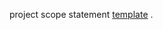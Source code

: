 project scope statement [template](https://docs.google.com/document/d/1zdXg5ZTThSM64XAzSeM59xNpiNGFBrSZ7tBnYwhb128/edit?tab=t.0#heading=h.jvd7regmwplg) .